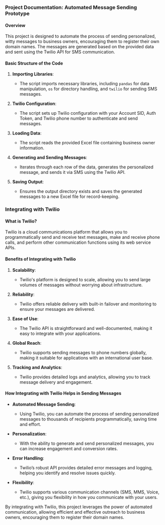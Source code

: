 ### Project Documentation: Automated Message Sending Prototype

#### Overview

This project is designed to automate the process of sending personalized, witty messages to business owners, encouraging them to register their own domain names. The messages are generated based on the provided data and sent using the Twilio API for SMS communication.

#### Basic Structure of the Code

1. **Importing Libraries**:
    - The script imports necessary libraries, including `pandas` for data manipulation, `os` for directory handling, and `twilio` for sending SMS messages.

2. **Twilio Configuration**:
    - The script sets up Twilio configuration with your Account SID, Auth Token, and Twilio phone number to authenticate and send messages.

4. **Loading Data**:
    - The script reads the provided Excel file containing business owner information.

5. **Generating and Sending Messages**:
    - Iterates through each row of the data, generates the personalized message, and sends it via SMS using the Twilio API.

6. **Saving Output**:
    - Ensures the output directory exists and saves the generated messages to a new Excel file for record-keeping.


### Integrating with Twilio

#### What is Twilio?

Twilio is a cloud communications platform that allows you to programmatically send and receive text messages, make and receive phone calls, and perform other communication functions using its web service APIs.

#### Benefits of Integrating with Twilio

1. **Scalability**:
    - Twilio's platform is designed to scale, allowing you to send large volumes of messages without worrying about infrastructure.

2. **Reliability**:
    - Twilio offers reliable delivery with built-in failover and monitoring to ensure your messages are delivered.

3. **Ease of Use**:
    - The Twilio API is straightforward and well-documented, making it easy to integrate with your applications.

4. **Global Reach**:
    - Twilio supports sending messages to phone numbers globally, making it suitable for applications with an international user base.

5. **Tracking and Analytics**:
    - Twilio provides detailed logs and analytics, allowing you to track message delivery and engagement.

#### How Integrating with Twilio Helps in Sending Messages

- **Automated Message Sending**:
    - Using Twilio, you can automate the process of sending personalized messages to thousands of recipients programmatically, saving time and effort.
    
- **Personalization**:
    - With the ability to generate and send personalized messages, you can increase engagement and conversion rates.
    
- **Error Handling**:
    - Twilio’s robust API provides detailed error messages and logging, helping you identify and resolve issues quickly.

- **Flexibility**:
    - Twilio supports various communication channels (SMS, MMS, Voice, etc.), giving you flexibility in how you communicate with your users.

By integrating with Twilio, this project leverages the power of automated communication, allowing efficient and effective outreach to business owners, encouraging them to register their domain names.



